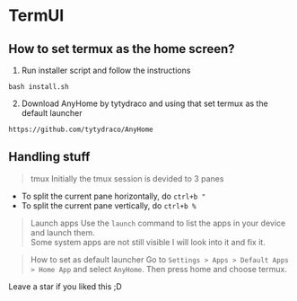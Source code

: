 # TermUI

## How to set termux as the home screen?
1. Run installer script and follow the instructions
```
bash install.sh
```

2. Download AnyHome by tytydraco and using that set termux as the default launcher
```
https://github.com/tytydraco/AnyHome
```

## Handling stuff

> tmux
Initially the tmux session is devided to 3 panes
- To split the current pane horizontally, do
```ctrl+b "```
- To split the current pane vertically, do
```ctrl+b %```

> Launch apps 
Use the `launch` command to list the apps in your device and launch them.<br>
Some system apps are not still visible I will look into it and fix it.

> How to set as default launcher
Go to `Settings > Apps > Default Apps > Home App` and select `AnyHome`. Then press home and choose termux.

Leave a star if you liked this ;D